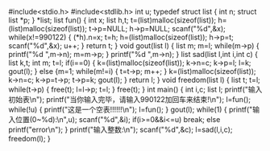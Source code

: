 #include<stdio.h>
#include<stdlib.h>
int u;
typedef struct
list
{
	int n;
	struct list *p;
} *list;
list fun()
{
	int x;
	list h,t;
	t=(list)malloc(sizeof(list));
	h=(list)malloc(sizeof(list));
	t->p=NULL;
	h->p=NULL;
	scanf("%d",&x);
	while(x!=990122)
	{
		(*h).n=x;
		t=h;
		h=(list)malloc(sizeof(list));
		h->p=t;
		scanf("%d",&x);
		u++;
	}
	return t;
}
void gout(list l)
{
	list m;
	m=l;
    while(m->p)
	{
		printf("%d  ",m->n);
		m=m->p;
	}
	printf("%d  ",m->n);
}
list sad(list l,int i,int c)
{
	list k,t;
	int m;
	t=l;
	if(i==0)
	{
		k=(list)malloc(sizeof(list));
		k->n=c;
		k->p=l;
		l=k;
		gout(l);
	}
	else
	{m=1;
	while(m!=i)
	{
	   t=t->p;
	   m++;
	}
	k=(list)malloc(sizeof(list));
	k->n=c;
	k->p=t->p;
	t->p=k;
	gout(l);
	}
	return l;
}
void freedom(list l)
{
	list t;
	t=l;
	while(t->p)
	{
		free(t);
		l=l->p;
		t=l;
	}
	free(t);
}
int main()
{
	int i,c;
	list l;
	printf("输入初始表\n");
	printf("当你输入完毕，请输入990122加回车来结束!\n");
	l=fun();
	while(!u)
	{
		printf("这是一个空表!!!!!!\n");
		l=fun();
	}
	gout(l);
    while(1)
    {
    	printf("输入位置(0~%d):\n",u);
    	scanf("%d",&i);
    	if(i>=0&&i<=u)
    	break;
    	else
    	printf("error\n");
    }
    printf("输入整数:\n");
    scanf("%d",&c);
    l=sad(l,i,c);
    freedom(l);
}
